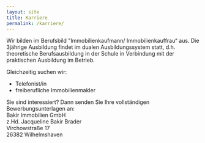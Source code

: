 ```yaml
---
layout: site
title: Karriere
permalink: /karriere/
---
```


Wir bilden im Berufsbild "Immobilienkaufmann/ Immobilienkauffrau“ aus. Die 3jährige Ausbildung findet im dualen Ausbildungssystem statt, d.h. theoretische Berufsausbildung in der Schule in Verbindung mit der praktischen Ausbildung im Betrieb.

Gleichzeitig suchen wir:

- Telefonist/in
- freiberufliche Immobilienmakler

Sie sind interessiert? Dann senden Sie Ihre vollständigen Bewerbungsunterlagen an:  
Bakir Immobilien GmbH  
z.Hd. Jacqueline Bakir Brader  
Virchowstraße 17  
26382 Wilhelmshaven

